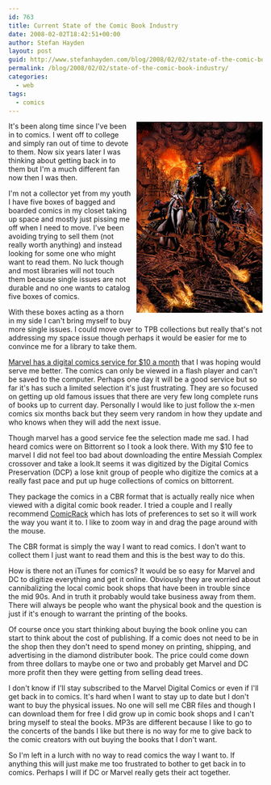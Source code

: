```yaml
---
id: 763
title: Current State of the Comic Book Industry
date: 2008-02-02T18:42:51+00:00
author: Stefan Hayden
layout: post
guid: http://www.stefanhayden.com/blog/2008/02/02/state-of-the-comic-book-industry/
permalink: /blog/2008/02/02/state-of-the-comic-book-industry/
categories:
  - web
tags:
  - comics
---
```

<img src="/wp-content/messiahcomplex.jpg" alt="massiah complex" style="margin: 0px 0px 10px 10px; float: right; width: 250px" />It's been along time since I've been in to comics. I went off to college and simply ran out of time to devote to them. Now six years later I was thinking about getting back in to them but I'm a much different fan now then I was then.

I'm not a collector yet from my youth I have five boxes of bagged and boarded comics in my closet taking up space and mostly just pissing me off when I need to move. I've been avoiding trying to sell them (not really worth anything) and instead looking for some one who might want to read them. No luck though and most libraries will not touch them because single issues are not durable and no one wants to catalog five boxes of comics.

With these boxes acting as a thorn in my side I can't bring myself to buy more single issues. I could move over to TPB collections but really that's not addressing my space issue though perhaps it would be easier for me to convince me for a library to take them.

<a href="http://marvel.com/digitalcomics">Marvel has a digital comics service for $10 a month</a> that I was hoping would serve me better. The comics can only be viewed in a flash player and can't be saved to the computer. Perhaps one day it will be a good service but so far it's has such a limited selection it's just frustrating. They are so focused on getting up old famous issues that there are very few long complete runs of books up to current day. Personally I would like to just follow the x-men comics six months back but they seem very random in how they update and who knows when they will add the next issue.

Though marvel has a good service fee the selection made me sad. I had heard comics were on Bittorrent so I took a look there.  With my $10 fee to marvel I did not feel too bad about downloading the entire Messiah Complex crossover and take a look.It seems it was digitized by the Digital Comics Preservation (DCP) a lose knit group of people who digitize the comics at a really fast pace and put up huge collections of comics on bittorrent.

They package the comics in a CBR format that is actually really nice when viewed with a digital comic book reader. I tried a couple and I really recommend <a href="http://comicrack.cyolito.com/">ComicRack</a> which has lots of preferences to set so it will work the way you want it to. I like to zoom way in and drag the page around with the mouse.

The CBR format is simply the way I want to read comics. I don't want to collect them I just want to read them and this is the best way to do this.

How is there not an iTunes for comics? It would be so easy for Marvel and DC to digitize everything and get it online. Obviously they are worried about cannibalizing the local comic book shops that have been in trouble since the mid 90s. And in truth it probably would take business away from them. There will always be people who want the physical book and the question is just if it's enough to warrant the printing of the books.

Of course once you start thinking about buying the book online you can start to think about the cost of publishing. If a comic does not need to be in the shop then they don't need to spend money on printing, shipping, and advertising in the diamond distributer book. The price could come down from three dollars to  maybe one or two and probably get Marvel and DC more profit then they were getting from selling dead trees.

I don't know if I'll stay subscribed to the Marvel Digital Comics or even if I'll get back in to comics. It's hard when I want to stay up to date but I don't want to buy the physical issues. No one will sell me CBR files and though I can download them for free I did grow up in comic book shops and I can't bring myself to steal the books. MP3s are different because I like to go to the concerts of the bands I like but there is no way for me to give back to the comic creators with out buying the books that I don't want.

So I'm left in a lurch with no way to read comics the way I want to. If anything this will just make me too frustrated to bother to get back in to comics. Perhaps I will if DC or Marvel really gets their act together.
